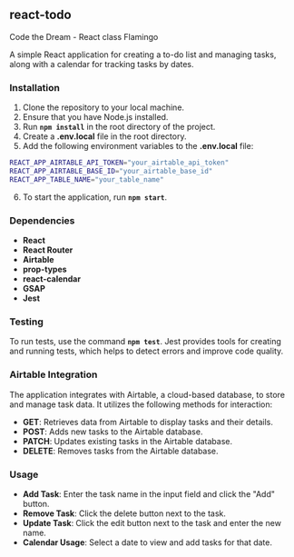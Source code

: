 ## react-todo
Code the Dream - React class Flamingo

A simple React application for creating a to-do list and managing tasks, along with a calendar for tracking tasks by dates.

### Installation

1. Clone the repository to your local machine.
2. Ensure that you have Node.js installed.
3. Run **`npm install`** in the root directory of the project.
4. Create a **.env.local** file in the root directory.
5. Add the following environment variables to the **.env.local** file:
```bash
REACT_APP_AIRTABLE_API_TOKEN="your_airtable_api_token"
REACT_APP_AIRTABLE_BASE_ID="your_airtable_base_id"
REACT_APP_TABLE_NAME="your_table_name"
```
6. To start the application, run **`npm start`**.

### Dependencies

- **React**
- **React Router**
- **Airtable**
- **prop-types**
- **react-calendar**
- **GSAP**
- **Jest**

### Testing

To run tests, use the command **`npm test`**. Jest provides tools for creating and running tests, which helps to detect errors and improve code quality.

### Airtable Integration

The application integrates with Airtable, a cloud-based database, to store and manage task data. It utilizes the following methods for interaction:

- **GET**: Retrieves data from Airtable to display tasks and their details.
- **POST**: Adds new tasks to the Airtable database.
- **PATCH**: Updates existing tasks in the Airtable database.
- **DELETE**: Removes tasks from the Airtable database.

### Usage
- **Add Task**: Enter the task name in the input field and click the "Add" button.
- **Remove Task**: Click the delete button next to the task.
- **Update Task**: Click the edit button next to the task and enter the new name.
- **Calendar Usage**: Select a date to view and add tasks for that date.